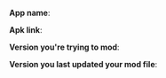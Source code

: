 **App name**: 

**Apk link**: 

**Version you're trying to mod**: 

**Version you last updated your mod file**: 
